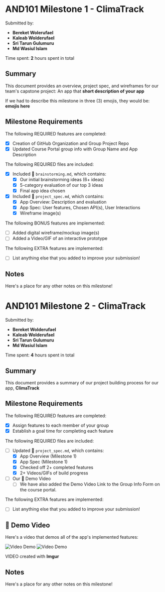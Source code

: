 <!-- (This is a comment) INSTRUCTIONS: Go through this page and fill out any **bolded** entries with their correct values.-->

# AND101 Milestone 1 - **ClimaTrack**

Submitted by:
- **Bereket Wolerufael**
- **Kaleab Wolderufael**
- **Sri Tarun Gulumuru**
- **Md Wasiul Islam**

Time spent: **2** hours spent in total

## Summary

This document provides an overview, project spec, and wireframes for our team's capstone project: An app that **short description of your app**

If we had to describe this milestone in three (3) emojis, they would be: **emojis here**

## Milestone Requirements

<!-- Please be sure to change the [ ] to [x] for any features you completed.  If a feature is not checked [x], you might miss the points for that item! -->

The following REQUIRED features are completed:

- [x] Creation of GitHub Organization and Group Project Repo
- [x] Updated Course Portal group info with Group Name and App Description

The following REQUIRED files are included:

- [x] Included 📄 `brainstorming.md`, which contains:
  - [x] Our initial brainstorming ideas (6+ ideas)
  - [x] 5-category evaluation of our top 3 ideas
  - [x] Final app idea chosen
- [x] Included 📄 `project_spec.md`, which contains:
  - [x] App Overview: Description and evaluation
  - [x] App Spec: User features, Chosen API(s), User Interactions
  - [x] Wireframe image(s)

The following BONUS features are implemented:

- [ ] Added digital wireframe/mockup image(s)
- [ ] Added a Video/GIF of an interactive prototype

The following EXTRA features are implemented:

- [ ] List anything else that you added to improve your submission!

## Notes

Here's a place for any other notes on this milestone!


<!-- (This is a comment) INSTRUCTIONS: Go through this page and fill out any **bolded** entries with their correct values.-->

# AND101 Milestone 2 - **ClimaTrack**

Submitted by:
- **Bereket Wolderufael**
- **Kaleab Wolderufael**
- **Sri Tarun Gulumuru**
- **Md Wasiul Islam**

Time spent: **4** hours spent in total

## Summary

This document provides a summary of our project building process for our app, **ClimaTrack**

## Milestone Requirements

<!-- Please be sure to change the [ ] to [x] for any features you completed.  If a feature is not checked [x], you might miss the points for that item! -->

The following REQUIRED features are completed:

- [x] Assign features to each member of your group
- [x] Establish a goal time for completing each feature

The following REQUIRED files are included:

- [ ] Updated 📄 `project_spec.md`, which contains:
  - [X] App Overview (Milestone 1)
  - [X] App Spec (Milestone 1)
  - [x] Checked off 2+ completed features
  - [x] 2+ Videos/GIFs of build progress

- [ ] Our 🎥 Demo Video
  - [ ] We have also added the Demo Video Link to the Group Info Form on the course portal.

The following EXTRA features are implemented:

- [ ] List anything else that you added to improve your submission!

## 🎥 Demo Video

Here's a video that demos all of the app's implemented features:

<img src='https://i.imgur.com/crqIfNi.gif' title='Video Demo' width='' alt='Video Demo' />
<img src='https://i.imgur.com/OTz9O8N.gif' title='Video Demo' width='' alt='Video Demo' />

VIDEO created with **Imgur**

## Notes

Here's a place for any other notes on this milestone!
